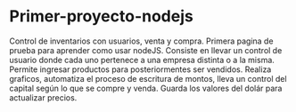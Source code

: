 # Primer-proyecto-nodejs
Control de inventarios con usuarios, venta y compra.
Primera pagina de prueba para aprender como usar nodeJS. Consiste en llevar un control de usuario donde cada uno pertenece a una empresa distinta o a la misma.
Permite ingresar productos para posteriormentes ser vendidos.
Realiza graficos, automatiza el proceso de escritura de montos, lleva un control del capital según lo que se compre y venda.
Guarda los valores del dolár para actualizar precios.
